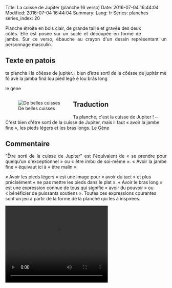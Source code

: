 Title: La cuisse de Jupiter (planche 16 verso)
Date: 2016-07-04 16:44:04
Modified: 2016-07-04 16:44:04
Summary: 
Lang: fr
Series: planches
series_index: 20


<figure class="image-block" style="float: right;">
  <img alt="" src="{static}/images/planche_16_verso.png">
  <figcaption style="max-width: 162px"></figcaption>
</figure>
<p style="text-align:justify;">Planche étroite en bois clair, de grande taille et gravée des deux côtés. Elle est posée sur un socle et découpée en forme de jambe.  Sur ce verso, ébauche au crayon d'un dessin représentant un personnage masculin.</p>

## Texte en patois
ta planchà i la côésse de jupitèr. i bien d’ètre sortï de la côésse de jupitèr mè fô avè la jamba finâ lou pièd legé è lou brâs long

le gène

<figure class="image-block" style="float: left;">
  <img alt="De belles cuisses" src="{static}/images/planche_16_verso-2.png">
  <figcaption style="max-width: 285px">De belles cuisses</figcaption>
</figure>


## Traduction
Ta planche, c'est la cuisse de Jupiter !
─  C'est bien d'être sorti de la cuisse de Jupiter, mais il faut « avoir la jambe fine », les pieds légers et les bras longs.
Le Gène

## Commentaire
<p style="text-align:justify;">"Être sorti de la cuisse de Jupiter" est l'équivalent de « se prendre pour quelqu’un d'exceptionnel » ou « être imbu de soi-même ».
« Avoir la jambe fine » équivaut ici à « être malin ».

« Avoir les pieds légers » est une image pour « avoir du tact » et plus précisément « ne pas mettre les pieds dans le plat ».
« Avoir le bras long » est une expression connue de tous qui signifie « avoir du pouvoir » ou « bénéficier de puissants soutiens ».
Toutes ces expressions courantes sont un jeu à partir de la forme de la planche qui les a inspirées.</p>




<video width="320" height="240" controls>
  <source src="https://d1njpgd0ygatdn.cloudfront.net/video_16bis.mp4" type="video/mp4">
</video>
